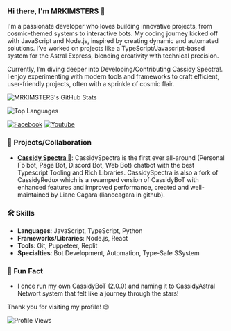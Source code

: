 ### Hi there, I'm MRKIMSTERS 👋

<!-- About Me -->
I'm a passionate developer who loves building innovative projects, from cosmic-themed systems to interactive bots. My coding journey kicked off with JavaScript and Node.js, inspired by creating dynamic and automated solutions. I’ve worked on projects like a TypeScript/Javascript-based system for the Astral Express, blending creativity with technical precision.

Currently, I’m diving deeper into Developing/Contributing Cassidy Spectra!. I enjoy experimenting with modern tools and frameworks to craft efficient, user-friendly projects, often with a sprinkle of cosmic flair.

<!-- GitHub Stats -->
![MRKIMSTERS's GitHub Stats](https://github-readme-stats.vercel.app/api?username=MRKIMSTERS&show_icons=true&theme=dark)

<!-- Top Languages -->
![Top Languages](https://github-readme-stats.vercel.app/api/top-langs/?username=MRKIMSTERS&layout=compact&theme=dark)

<!-- Social Media Links -->
[![Facebook](https://img.shields.io/badge/Facebook-1DA1F2?style=flat-square&logo=facebook&logoColor=white)]([https://Facebook.com/MrkimstersDev])
[![Youtube](https://img.shields.io/badge/Youtube-E4405F?style=flat-square&logo=youtube&logoColor=white)]([https://www.youtube.com/@MrkimstersDev])

<!-- Projects -->
### 🚀 Projects/Collaboration 
- **[Cassidy Spectra 🌌](https://github.com/lianecagara/CassidySpectra)**: CassidySpectra is the first ever all-around (Personal Fb bot, Page Bot, Discord Bot, Web Bot) chatbot with the best Typescript Tooling and Rich Libraries. CassidySpectra is also a fork of CassidyRedux which is a revamped version of CassidyBoT with enhanced features and improved performance, created and well-maintained by Liane Cagara (lianecagara in github).

<!-- Skills -->
### 🛠️ Skills
- **Languages**: JavaScript, TypeScript, Python
- **Frameworks/Libraries**: Node.js, React
- **Tools**: Git, Puppeteer, Replit
- **Specialties**: Bot Development, Automation, Type-Safe SSystem

<!-- Fun Fact -->
### 🎉 Fun Fact
- I once run my own CassidyBoT (2.0.0) and naming it to CassidyAstral Networt system that felt like a journey through the stars!

<!-- Footer -->
Thank you for visiting my profile! 😊

<!-- Profile Views -->
![Profile Views](https://komarev.com/ghpvc/?username=MRKIMSTERS&style=flat-square)
